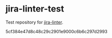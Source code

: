 # jira-linter-test

Test repository for [jira-linter].

[jira-linter]: /btwrk/jira-linter
5cf384e47d8c48c29c2901e9000c6b6c297d2993
